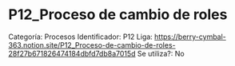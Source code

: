 # P12_Proceso de cambio de roles

Categoría: Procesos
Identificador: P12
Liga: https://berry-cymbal-363.notion.site/P12_Proceso-de-cambio-de-roles-28f27b671826474184dbfd7db8a7015d
Se utiliza?: No